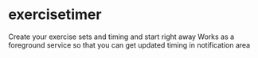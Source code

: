 # exercisetimer
Create your exercise sets and timing and start right away
Works as a foreground service so that you can get updated timing in notification area
